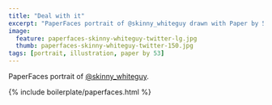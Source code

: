 ```yaml
---
title: "Deal with it"
excerpt: "PaperFaces portrait of @skinny_whiteguy drawn with Paper by 53 on an iPad."
image: 
  feature: paperfaces-skinny-whiteguy-twitter-lg.jpg
  thumb: paperfaces-skinny-whiteguy-twitter-150.jpg
tags: [portrait, illustration, paper by 53]
---
```


PaperFaces portrait of [@skinny_whiteguy](http://twitter.com/skinny_whiteguy).

{% include boilerplate/paperfaces.html %}